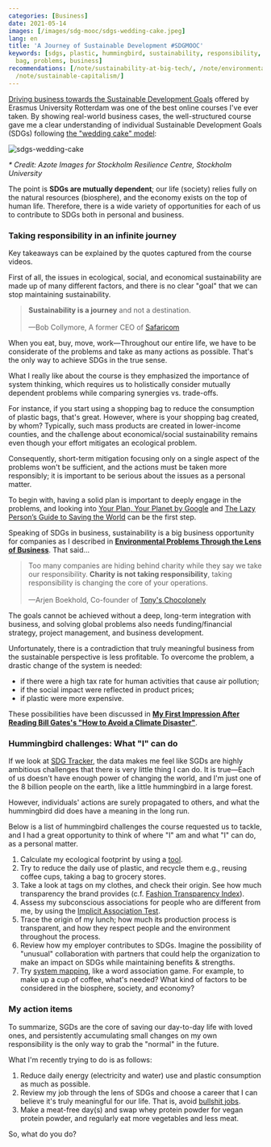 ```yaml
---
categories: [Business]
date: 2021-05-14
images: [/images/sdg-mooc/sdgs-wedding-cake.jpeg]
lang: en
title: 'A Journey of Sustainable Development #SDGMOOC'
keywords: [sdgs, plastic, hummingbird, sustainability, responsibility, wedding, cake,
  bag, problems, business]
recommendations: [/note/sustainability-at-big-tech/, /note/environmental-problems-and-business/,
  /note/sustainable-capitalism/]
---
```


[Driving business towards the Sustainable Development Goals](https://www.coursera.org/learn/sdgbusiness) offered by Erasmus University Rotterdam was one of the best online courses I've ever taken. By showing real-world business cases, the well-structured course gave me a clear understanding of individual Sustainable Development Goals (SDGs) following [the "wedding cake" model](https://www.stockholmresilience.org/research/research-news/2016-06-14-how-food-connects-all-the-sdgs.html):

![sdgs-wedding-cake](/images/sdg-mooc/sdgs-wedding-cake.jpeg)

_\* Credit: Azote Images for Stockholm Resilience Centre, Stockholm University_

The point is **SDGs are mutually dependent**; our life (society) relies fully on the natural resources (biosphere), and the economy exists on the top of human life. Therefore, there is a wide variety of opportunities for each of us to contribute to SDGs both in personal and business. 

### Taking responsibility in an infinite journey

Key takeaways can be explained by the quotes captured from the course videos.

First of all, the issues in ecological, social, and economical sustainability are made up of many different factors, and there is no clear "goal" that we can stop maintaining sustainability. 

> **Sustainability is a journey** and not a destination.<br/><br/>&mdash;Bob Collymore, A former CEO of [Safaricom](https://www.safaricom.co.ke/)

When you eat, buy, move, work&mdash;Throughout our entire life, we have to be considerate of the problems and take as many actions as possible. That's the only way to achieve SDGs in the true sense.

What I really like about the course is they emphasized the importance of system thinking, which requires us to holistically consider mutually dependent problems while comparing synergies vs. trade-offs. 

For instance, if you start using a shopping bag to reduce the consumption of plastic bags, that's great. However, where is your shopping bag created, by whom? Typically, such mass products are created in lower-income counties, and the challenge about economical/social sustainability remains even though your effort mitigates an ecological problem.

Consequently, short-term mitigation focusing only on a single aspect of the problems won't be sufficient, and the actions must be taken more responsibly; it is important to be serious about the issues as a personal matter.

To begin with, having a solid plan is important to deeply engage in the problems, and looking into [Your Plan, Your Planet by Google](https://yourplanyourplanet.sustainability.google/) and [The Lazy Person’s Guide to Saving the World](https://www.un.org/sustainabledevelopment/takeaction/) can be the first step.

Speaking of SDGs in business, sustainability is a big business opportunity for companies as I described in **[Environmental Problems Through the Lens of Business](/note/environmental-problems-and-business/)**. That said...

> Too many companies are hiding behind charity while they say we take our responsibility. **Charity is not taking responsibility**, taking responsibility is changing the core of your operations.<br/><br/>&mdash;Arjen Boekhold, Co-founder of [Tony's Chocolonely](https://tonyschocolonely.com/us/en/our-mission)

The goals cannot be achieved without a deep, long-term integration with business, and solving global problems also needs funding/financial strategy, project management, and business development.

Unfortunately, there is a contradiction that truly meaningful business from the sustainable perspective is less profitable. To overcome the problem, a drastic change of the system is needed: 

- if there were a high tax rate for human activities that cause air pollution; 
- if the social impact were reflected in product prices;
- if plastic were more expensive.

These possibilities have been discussed in **[My First Impression After Reading Bill Gates's "How to Avoid a Climate Disaster"](/note/how-to-avoid-a-climate-disaster/)**.

### Hummingbird challenges: What "I" can do

If we look at [SDG Tracker](https://sdg-tracker.org/), the data makes me feel like SGDs are highly ambitious challenges that there is very little thing I can do. It is true&mdash;Each of us doesn't have enough power of changing the world, and I'm just one of the 8 billion people on the earth, like a little hummingbird in a large forest. 

However, individuals' actions are surely propagated to others, and what the hummingbird did does have a meaning in the long run.

Below is a list of hummingbird challenges the course requested us to tackle, and I had a great opportunity to think of where "I" am and what "I" can do, as a personal matter.

1. Calculate my ecological footprint by using a [tool](https://www.footprintcalculator.org/).
2. Try to reduce the daily use of plastic, and recycle them e.g., reusing coffee cups, taking a bag to grocery stores.
3. Take a look at tags on my clothes, and check their origin. See how much transparency the brand provides (c.f. [Fashion Transparency Index](https://www.fashionrevolution.org/about/transparency/)).
4. Assess my subconscious associations for people who are different from me, by using the [Implicit Association Test](https://implicit.harvard.edu/implicit/takeatest.html).
5. Trace the origin of my lunch; how much its production process is transparent, and how they respect people and the environment throughout the process.
6. Review how my employer contributes to SDGs. Imagine the possibility of "unusual" collaboration with partners that could help the organization to make an impact on SDGs while maintaining benefits & strengths.
7. Try [system mapping](https://medium.com/disruptive-design/tools-for-systems-thinkers-systems-mapping-2db5cf30ab3a), like a word association game. For example, to make up a cup of coffee, what's needed? What kind of factors to be considered in the biosphere, society, and economy?

### My action items

To summarize, SGDs are the core of saving our day-to-day life with loved ones, and persistently accumulating small changes on my own responsibility is the only way to grab the "normal" in the future.

What I'm recently trying to do is as follows:

1. Reduce daily energy (electricity and water) use and plastic consumption as much as possible.
2. Review my job through the lens of SDGs and choose a career that I can believe it's truly meaningful for our life. That is, avoid [bullshit jobs](https://en.wikipedia.org/wiki/Bullshit_Jobs).
3. Make a meat-free day(s) and swap whey protein powder for vegan protein powder, and regularly eat more vegetables and less meat.

So, what do you do?